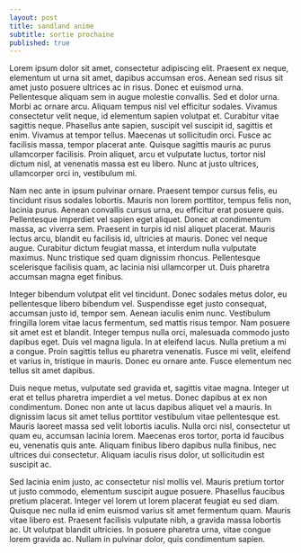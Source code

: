 ```yaml
---
layout: post
title: sandland anime
subtitle: sortie prochaine
published: true
---
```

Lorem ipsum dolor sit amet, consectetur adipiscing elit. Praesent ex neque, elementum ut urna sit amet, dapibus accumsan eros. Aenean sed risus sit amet justo posuere ultrices ac in risus. Donec et euismod urna. Pellentesque aliquam sem in augue molestie convallis. Sed et dolor urna. Morbi ac ornare arcu. Aliquam tempus nisl vel efficitur sodales. Vivamus consectetur velit neque, id elementum sapien volutpat et. Curabitur vitae sagittis neque. Phasellus ante sapien, suscipit vel suscipit id, sagittis et enim. Vivamus at tempor tellus. Maecenas ut sollicitudin orci. Fusce ac facilisis massa, tempor placerat ante. Quisque sagittis mauris ac purus ullamcorper facilisis. Proin aliquet, arcu et vulputate luctus, tortor nisl dictum nisl, at venenatis massa est eu libero. Nunc at justo ultrices, ullamcorper orci in, vestibulum mi.

Nam nec ante in ipsum pulvinar ornare. Praesent tempor cursus felis, eu tincidunt risus sodales lobortis. Mauris non lorem porttitor, tempus felis non, lacinia purus. Aenean convallis cursus urna, eu efficitur erat posuere quis. Pellentesque imperdiet vel sapien eget aliquet. Donec at condimentum massa, ac viverra sem. Praesent in turpis id nisl aliquet placerat. Mauris lectus arcu, blandit eu facilisis id, ultricies at mauris. Donec vel neque augue. Curabitur dictum feugiat massa, et interdum nulla vulputate maximus. Nunc tristique sed quam dignissim rhoncus. Pellentesque scelerisque facilisis quam, ac lacinia nisi ullamcorper ut. Duis pharetra accumsan magna eget finibus.

Integer bibendum volutpat elit vel tincidunt. Donec sodales metus dolor, eu pellentesque libero bibendum vel. Suspendisse eget justo consequat, accumsan justo id, tempor sem. Aenean iaculis enim nunc. Vestibulum fringilla lorem vitae lacus fermentum, sed mattis risus tempor. Nam posuere sit amet est et blandit. Integer tempus nulla orci, malesuada commodo justo dapibus eget. Duis vel magna ligula. In at eleifend lacus. Nulla pretium a mi a congue. Proin sagittis tellus eu pharetra venenatis. Fusce mi velit, eleifend et varius in, tristique in mauris. Donec eu ornare ante. Fusce elementum nec tellus sit amet dapibus.

Duis neque metus, vulputate sed gravida et, sagittis vitae magna. Integer ut erat et tellus pharetra imperdiet a vel metus. Donec dapibus at ex non condimentum. Donec non ante ut lacus dapibus aliquet vel a mauris. In dignissim lacus sit amet tellus porttitor vestibulum vitae pellentesque est. Mauris laoreet massa sed velit lobortis iaculis. Nulla orci nisl, consectetur ut quam eu, accumsan lacinia lorem. Maecenas eros tortor, porta id faucibus eu, venenatis quis ante. Aliquam finibus libero dapibus nulla finibus, nec ultrices dui consectetur. Aliquam iaculis risus dolor, ut sollicitudin est suscipit ac.

Sed lacinia enim justo, ac consectetur nisl mollis vel. Mauris pretium tortor ut justo commodo, elementum suscipit augue posuere. Phasellus faucibus pretium placerat. Integer vel lorem ut lorem placerat feugiat eu sed diam. Quisque nec nulla id enim euismod varius sit amet fermentum quam. Mauris vitae libero est. Praesent facilisis vulputate nibh, a gravida massa lobortis ac. Ut volutpat blandit ultricies. In posuere pharetra urna, vitae congue lorem gravida ac. Nullam in pulvinar dolor, quis condimentum sapien.
